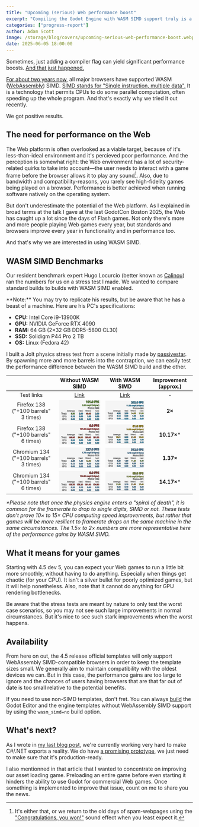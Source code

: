 ```yaml
---
title: "Upcoming (serious) Web performance boost"
excerpt: "Compiling the Godot Engine with WASM SIMD support truly is a game changer."
categories: ["progress-report"]
author: Adam Scott
image: /storage/blog/covers/upcoming-serious-web-performance-boost.webp
date: 2025-06-05 18:00:00
---
```


Sometimes, just adding a compiler flag can yield significant performance boosts. [And that just happened.](https://github.com/godotengine/godot/pull/106319)

[For about two years now](https://caniuse.com/wasm-simd), all major browsers have supported WASM ([WebAssembly](https://en.wikipedia.org/wiki/WebAssembly)) SIMD. [SIMD stands for "Single instruction, multiple data".](https://en.wikipedia.org/wiki/Single_instruction,_multiple_data) It is a technology that permits CPUs to do some parallel computation, often speeding up the whole program. And that's exactly why we tried it out recently.

We got positive results.

## The need for performance on the Web

The Web platform is often overlooked as a viable target, because of it's less-than-ideal environment and it's percieved poor performance. And the perception is somewhat right: the Web environment has a lot of security-related quirks to take into account—the user needs to interact with a game frame before the browser allows it to play any sound[^1]. Also, due to bandwidth and compatibility-reasons, you rarely see high-fidelity games being played on a browser. Performance is better achieved when running software natively on the operating system.

But don't underestimate the potential of the Web platform. As I explained in broad terms at the talk I gave at the last GodotCon Boston 2025, the Web has caught up a lot since the days of Flash games. Not only there's more and more people playing Web games every year, but standards and browsers improve every year in functionality and in performance too.

And that's why we are interested in using WASM SIMD.

## WASM SIMD Benchmarks

Our resident benchmark expert Hugo Locurcio (better known as [Calinou](https://github.com/Calinou/)) ran the numbers for us on a stress test I made. We wanted to compare standard builds to builds with WASM SIMD enabled.

<div class="note" markdown=1>
**Note:** You may try to replicate his results, but be aware that he has a beast of a machine. Here are his PC's specifications:

- **CPU:** Intel Core i9-13900K
- **GPU:** NVIDIA GeForce RTX 4090
- **RAM:** 64 GB (2×32 GB DDR5-5800 CL30)
- **SSD:** Solidigm P44 Pro 2 TB
- **OS:** Linux (Fedora 42)
</div>

I built a Jolt physics stress test from a scene initially made by [passivestar](https://bsky.app/profile/passivestar.bsky.social). By spawning more and more barrels into the contraption, we can easily test the performance difference between the WASM SIMD build and the other.

| | Without WASM SIMD | With WASM SIMD | Improvement (approx.) |
| :---: | :---: | :---: | :---: |
| Test links | <a href="https://adamscott.github.io/godot-physics-demo-without-simd/" target="_blank">Link</a> | <a href="https://adamscott.github.io/godot-physics-demo-with-simd/" target="_blank">Link</a> | - |
| Firefox 138<br>("+100 barrels" 3 times) | ![Firefox 138 "+ 100 barrels" 3 times without SIMD](/storage/blog/upcoming-web-serious-performance-boost/calinou-firefox138-3times-without-wasm-simd.webp) | ![Firefox 138 "+ 100 barrels" 6 times without SIMD](/storage/blog/upcoming-web-serious-performance-boost/calinou-firefox138-3times-with-wasm-simd.webp) | **2×** |
| Firefox 138<br>("+100 barrels" 6 times) | ![Firefox 138 "+ 100 barrels" 3 times without SIMD](/storage/blog/upcoming-web-serious-performance-boost/calinou-firefox138-6times-without-wasm-simd.webp) | ![Firefox 138 "+ 100 barrels" 6 times without SIMD](/storage/blog/upcoming-web-serious-performance-boost/calinou-firefox138-6times-with-wasm-simd.webp) | **10.17×**\* |
| Chromium 134<br>("+100 barrels" 3 times) | ![Chromium 134 "+ 100 barrels" 3 times without SIMD](/storage/blog/upcoming-web-serious-performance-boost/calinou-chromium134-3times-without-wasm-simd.webp) | ![Chromium 134 "+ 100 barrels" 6 times without SIMD](/storage/blog/upcoming-web-serious-performance-boost/calinou-chromium134-3times-with-wasm-simd.webp) | **1.37×** |
| Chromium 134<br>("+100 barrels" 6 times) | ![Chromium 134 "+ 100 barrels" 3 times without SIMD](/storage/blog/upcoming-web-serious-performance-boost/calinou-chromium134-6times-without-wasm-simd.webp) | ![Chromium 134 "+ 100 barrels" 6 times without SIMD](/storage/blog/upcoming-web-serious-performance-boost/calinou-chromium134-6times-with-wasm-simd.webp) | **14.17×**\* |

_\*Please note that once the physics engine enters a "spiral of death", it is common for the framerate to drop to single digits, SIMD or not. These tests don't prove 10× to 15× CPU computing speed improvements, but rather that games will be more resilient to framerate drops on the same machine in the same circumstances. The 1.5× to 2× numbers are more representative here of the performance gains by WASM SIMD._

## What it means for your games

Starting with 4.5 dev 5, you can expect your Web games to run a little bit more smoothly, without having to do anything. Especially when things get chaotic (for your CPU). It isn't a silver bullet for poorly optimized games, but it will help nonetheless. Also, note that it cannot do anything for GPU rendering bottlenecks.

Be aware that the stress tests are meant by nature to only test the worst case scenarios, so you may not see such large improvements in normal circumstances. But it's nice to see such stark improvements when the worst happens.

## Availability

From here on out, the 4.5 release official templates will only support WebAssembly SIMD-compatible browsers in order to keep the template sizes small. We generally aim to maintain compatibility with the oldest devices we can. But in this case, the performance gains are too large to ignore and the chances of users having browsers that are that far out of date is too small relative to the potential benefits.

If you need to use non-SIMD templates, don't fret. You can always [build](https://docs.godotengine.org/en/stable/contributing/development/compiling/index.html) the Godot Editor and the engine templates without WebAssembly SIMD support by using the `wasm_simd=no` build option.

## What's next?

As I wrote in [my last blog post](/article/live-from-godotcon-boston-web-dotnet-prototype/), we're currently working very hard to make C#/.NET exports a reality. We do have [a promising prototype](https://lab.godotengine.org/godot-dotnet-web/), we just need to make sure that it's production-ready.

I also mentionned in that article that I wanted to concentrate on improving our asset loading game. Preloading an entire game before even starting it hinders the ability to use Godot for commercial Web games. Once something is implemented to improve that issue, count on me to share you the news.

[^1]: It's either that, or we return to the old days of spam-webpages using the ["Congratulations, you won!"](https://www.youtube.com/watch?v=WckVsX5-uyE) sound effect when you least expect it.
